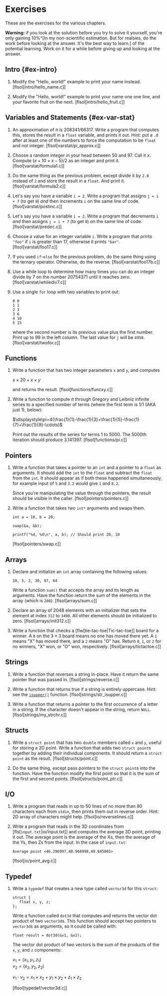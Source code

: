 <!-- Beej's guide to C

# vim: ts=4:sw=4:nosi:et:tw=72
-->

# Exercises

These are the exercises for the various chapters.

**Warning:** if you look at the solution before you try to solve it
yourself, you're only gaining 10%^[In my non-scientific estimation. But
for realsies, do the work before looking at the answer. It's the best
way to learn.] of the potential learning. Work on it for a while before
giving up and looking at the answer.

## Intro {#ex-intro}

1. Modify the "Hello, world!" example to print your name instead.
   [flsol[intro/hello_name.c]]

1. Modify the "Hello, world!" example to print your name one one line,
   and your favorite fruit on the next. [flsol[intro/hello_fruit.c]]

## Variables and Statements {#ex-var-stat}

1. An approximation of $\pi$ is $208341 / 66317$. Write a program that
   computes this, stores the result in a `float` variable, and prints it
   out. Hint: put a `.0` after at least one of the numbers to force the
   computation to be `float` and not integer. [flsol[varstat/pi_approx.c]]

1. Choose a random integer in your head between 50 and 97. Call it $x$.
   Compute $(x+10\times x-5)/2$ as an integer and print it.
   [flsol[varstat/formula1.c]]

1. Do the same thing as the previous problem, except divide it by `2.0`
   instead of `2` and store the result in a `float`. And print it.
   [flsol[varstat/formula2.c]]

1. Let's say you have a variable `i = 2`. Write a program that assigns
   `j = i + 7` (to get `9`) _and_ then increments `i` on the same line
   of code. [flsol[varstat/postinc.c]]

1. Let's say you have a variable `i = 2`. Write a program that
   decrements `i` _and_ then assigns `j = i + 7` (to get `8`) on the
   same line of code. [flsol[varstat/predec.c]]

1. Choose a value for an integer variable `i`. Write a program that
   prints `"foo"` if `i` is greater than 17, otherwise it prints
   `"bar"`. [flsol[varstat/foo17.c]]

1. If you used `if`-`else` for the previous problem, do the same thing
   using the ternary operator. Otherwise, do the reverse.
   [flsol[varstat/foo17b.c]]

1. Use a while loop to determine how many times you can do an integer
   divide by $7$ on the number $20754371$ until it reaches zero.
   [flsol[varstat/whilediv7.c]]

1. Use a single `for` loop with two variables to print out:
   ```
   0 0
   1 1
   2 3
   3 6
   4 10
   5 15
   ```
   where the second number is its previous value plus the first number.
   Print up to 99 in the left column. The last value for `j` will be
   `4950`. [flsol[varstat/twofor.c]]

## Functions

1. Write a function that has two integer parameters `x` and `y`, and
   computes

   $x\times20+x\times y$

   and returns the result. [flsol[functions/funcxy.c]]

1. Write a function to compute $\pi$ through Gregory and Leibniz
   infinite series to a specified number of terms (where the first term
   is $1/1$ (AKA just $1$), below):

   $\displaystyle\pi=4(\frac{1}{1}-\frac{1}{3}+\frac{1}{5}-\frac{1}{7}+\frac{1}{9}-\cdots)$

   Print out the results of the series for terms 1 to 5000. The 5000th
   iteration should produce $3.141397$. [flsol[functions/pi.c]]

## Pointers

1. Write a function that takes a pointer to an `int` and a pointer to a
   `float` as arguments. It should add the `int` to the `float` and
   subtract the `float` from the `int`. It should appear as if both
   these happened simultaneously, for example input of `5` and `3.2`
   would give `1` and `8.2`.
   
   Since you're manipulating the value through the pointers, the result
   should be visible in the caller. [flsol[pointers/pointers.c]]

1. Write a function that takes two `int*` arguments and swaps them.

   ``` {.c}
   int a = 10, b = 20;

   swap(&a, &b);

   printf("%d, %d\n", a, b); // Should print 20, 10
   ```

   [flsol[pointers/swap.c]]

## Arrays

1. Declare and initialize an `int` array containing the following
   values:

   ``` {.default}
   10, 5, 2, 30, 97, 64
   ```

   Write a function `sum()` that accepts the array and its length as
   arguments. Have the function return the sum of the elements in the
   array (which is `208`). [flsol[arrays/sum.c]]

1. Declare an array of 2048 elements with an initializer that sets the
   element at index `312` to `3490`. All other elements should be
   initialized to zero. [flsol[arrays/init312.c]]

1. Write a function that checks a [flw[tie-tac-toe|Tic-tac-toe]] board
   for a winner. A `0` on the $3\times3$ board means no one has moved
   there yet. A `1` means "X" has moved there, and a `2` means "O" has.
   Return `0`, `1`, or `2` for no winners, "X" won, or "O" won,
   respectively. [flsol[arrays/tictactoe.c]]

## Strings

1. Write a function that reverses a string in-place. Have it return the
   same pointer that was passed in. [flsol[strings/reverse.c]]

1. Write a function that returns true if a string is entirely uppercase.
   Hint: see the [`isupper()`](#man-isupper) function.
   [flsol[strings/str_isupper.c]]

1. Write a function that returns a pointer to the first occurrence of a
   letter in a string. If the character doesn't appear in the string,
   return `NULL`. [flsol[strings/my_strchr.c]]

## Structs

1. Write a `struct point` that has two `double` members called `x` and `y`,
   useful for storing a 2D point. Write a function that adds two `struct
   point`s together by adding their individual components. It should
   return a `struct point` as the result. [flsol[structs/point.c]]

1. Do the same thing, except pass pointers to the `struct point`s into
   the function. Have the function modify the first point so that it is
   the sum of the first and second points. [flsol[structs/point_ptr.c]]

## I/O

1. Write a program that reads in up to 50 lines of no more than 80
   characters each from `stdin`, then prints them out in reverse order.
   Hint: 2D array of characters might help. [flsol[io/reverselines.c]]

1. Write a program that reads in the 3D coordinates from
   [fls[`input.txt`|io/input.txt]] and computes the average 3D point,
   printing it out. The average point is the average of the Xs, then the
   average of the Ys, then Zs from the input. In the case of
   `input.txt`:

   ```
   Average point <46.296997,48.968998,49.845001>
   ```

   [flsol[io/point_avg.c]]

## Typedef

1. Write a `typedef` that creates a new type called `vector3d` for this
   `struct`:

   ``` {.c}
   struct {
      float x, y, z;
   };
   ```

   Write a function called `dot3d` that computes and returns the vector
   dot product of two `vector3d`s. This function should accept two
   pointers to `vector3d`s as arguments, so it could be called with:

   ``` {.c}
   float result = dot3d(&v1, &v2);
   ```

   The vector dot product of two vectors is the sum of the products of
   the `x`, `y`, and `z` components:

   $v_1=(x_1,y_1,z_1)$\
   $v_2=(x_2,y_2,z_2)$

   $v_1\cdot v_2 = x_1\times x_2 + y_1\times y_2 + z_1\times z_2$

   [flsol[typedef/vector3d.c]]

<!--
1. Write a function that returns the $+$ answer from the quadratic
   formula for a given `a`, `b`, and `c`.

   $\displaystyle\frac{-b+\sqrt{4ac}}{2a}$

   You can get a square root by including `<math.h>` and calling
   `sqrt(4*a*c)`. If you're on a Unix-like system, you might have to add
   `-lm` to the end of your command line to link to the math library.
   [flsol[functions/]]
-->
